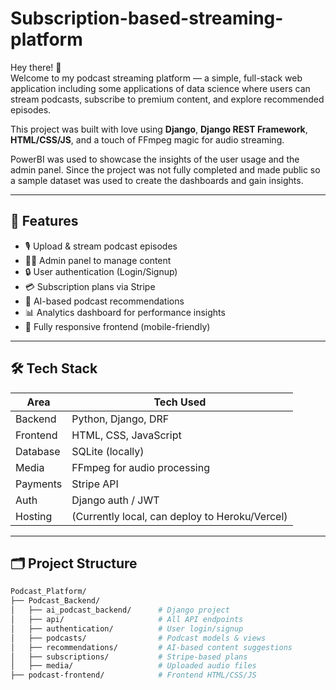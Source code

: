 # Subscription-based-streaming-platform

Hey there! 👋  
Welcome to my podcast streaming platform — a simple, full-stack web application including some applications of data science where users can stream podcasts, subscribe to premium content, and explore recommended episodes.

This project was built with love using **Django**, **Django REST Framework**, **HTML/CSS/JS**, and a touch of FFmpeg magic for audio streaming.

PowerBI was used to showcase the insights of the user usage and the admin panel. Since the project was not fully completed and made public so a sample dataset was used to create the dashboards and gain insights.

---

## 🚀 Features

- 🎙️ Upload & stream podcast episodes
- 🧑‍💼 Admin panel to manage content
- 🔒 User authentication (Login/Signup)
- 💳 Subscription plans via Stripe
- 🔁 AI-based podcast recommendations
- 📊 Analytics dashboard for performance insights
- 📱 Fully responsive frontend (mobile-friendly)

---

## 🛠️ Tech Stack

| Area         | Tech Used                        |
|--------------|----------------------------------|
| Backend      | Python, Django, DRF              |
| Frontend     | HTML, CSS, JavaScript            |
| Database     | SQLite (locally)                 |
| Media        | FFmpeg for audio processing      |
| Payments     | Stripe API                       |
| Auth         | Django auth / JWT                |
| Hosting      | (Currently local, can deploy to Heroku/Vercel) |

---

## 🗂️ Project Structure

```bash
Podcast_Platform/
├── Podcast_Backend/
│   ├── ai_podcast_backend/      # Django project
│   ├── api/                     # All API endpoints
│   ├── authentication/          # User login/signup
│   ├── podcasts/                # Podcast models & views
│   ├── recommendations/         # AI-based content suggestions
│   ├── subscriptions/           # Stripe-based plans
│   ├── media/                   # Uploaded audio files
├── podcast-frontend/            # Frontend HTML/CSS/JS
